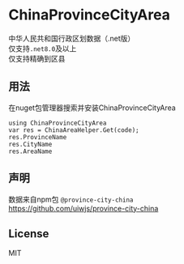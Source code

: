 # ChinaProvinceCityArea
中华人民共和国行政区划数据（.net版）  
仅支持```.net8.0```及以上  
仅支持精确到区县

## 用法
在nuget包管理器搜索并安装ChinaProvinceCityArea
```
using ChinaProvinceCityArea
var res = ChinaAreaHelper.Get(code);
res.ProvinceName
res.CityName
res.AreaName
```

## 声明
数据来自npm包 ```@province-city-china```  
https://github.com/uiwjs/province-city-china

## License
MIT
